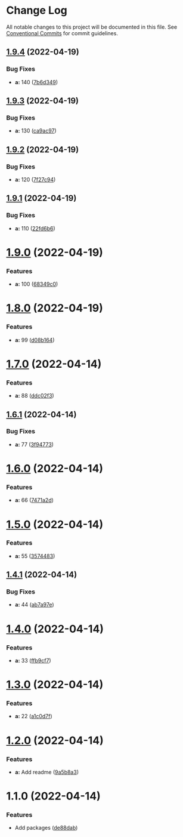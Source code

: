 # Change Log

All notable changes to this project will be documented in this file.
See [Conventional Commits](https://conventionalcommits.org) for commit guidelines.

## [1.9.4](https://github.com/isachivka/lerna-test/compare/@lerna-test/a@1.9.3...@lerna-test/a@1.9.4) (2022-04-19)


### Bug Fixes

* **a:** 140 ([7b6d349](https://github.com/isachivka/lerna-test/commit/7b6d349402a799c188f0884a04cd0ce390ada455))





## [1.9.3](https://github.com/isachivka/lerna-test/compare/@lerna-test/a@1.9.2...@lerna-test/a@1.9.3) (2022-04-19)


### Bug Fixes

* **a:** 130 ([ca9ac97](https://github.com/isachivka/lerna-test/commit/ca9ac975d249a6177fab93e5eddc91c075bb3640))





## [1.9.2](https://github.com/isachivka/lerna-test/compare/@lerna-test/a@1.9.1...@lerna-test/a@1.9.2) (2022-04-19)


### Bug Fixes

* **a:** 120 ([7f27c94](https://github.com/isachivka/lerna-test/commit/7f27c94e723d56bca13685483cd19742422e9684))





## [1.9.1](https://github.com/isachivka/lerna-test/compare/@lerna-test/a@1.9.0...@lerna-test/a@1.9.1) (2022-04-19)


### Bug Fixes

* **a:** 110 ([22fd6b6](https://github.com/isachivka/lerna-test/commit/22fd6b69b470110fd2a23e731c02d4bb44f931e3))





# [1.9.0](https://github.com/isachivka/lerna-test/compare/@lerna-test/a@1.8.0...@lerna-test/a@1.9.0) (2022-04-19)


### Features

* **a:** 100 ([68349c0](https://github.com/isachivka/lerna-test/commit/68349c0f342c7993271b03bd05f7e7119aa0b825))





# [1.8.0](https://github.com/isachivka/lerna-test/compare/@lerna-test/a@1.7.0...@lerna-test/a@1.8.0) (2022-04-19)


### Features

* **a:** 99 ([d08b164](https://github.com/isachivka/lerna-test/commit/d08b1640043c30d32192ef2ce3dc751957394a87))





# [1.7.0](https://github.com/isachivka/lerna-test/compare/@lerna-test/a@1.6.1...@lerna-test/a@1.7.0) (2022-04-14)


### Features

* **a:** 88 ([ddc02f3](https://github.com/isachivka/lerna-test/commit/ddc02f37f923f5cb06b2c5f513d4a15d892e8561))





## [1.6.1](https://github.com/isachivka/lerna-test/compare/@lerna-test/a@1.6.0...@lerna-test/a@1.6.1) (2022-04-14)


### Bug Fixes

* **a:** 77 ([3f94773](https://github.com/isachivka/lerna-test/commit/3f94773eecad4429b874a8aed3f84c5e7ae557f2))





# [1.6.0](https://github.com/isachivka/lerna-test/compare/@lerna-test/a@1.5.0...@lerna-test/a@1.6.0) (2022-04-14)


### Features

* **a:** 66 ([7471a2d](https://github.com/isachivka/lerna-test/commit/7471a2df4fe8a630b6681ac453fd2a9a90d746a6))





# [1.5.0](https://github.com/isachivka/lerna-test/compare/@lerna-test/a@1.4.1...@lerna-test/a@1.5.0) (2022-04-14)


### Features

* **a:** 55 ([3574483](https://github.com/isachivka/lerna-test/commit/3574483fc1d1b0eb1aee637ec8a41cae19e86c63))





## [1.4.1](https://github.com/isachivka/lerna-test/compare/@lerna-test/a@1.4.0...@lerna-test/a@1.4.1) (2022-04-14)


### Bug Fixes

* **a:** 44 ([ab7a97e](https://github.com/isachivka/lerna-test/commit/ab7a97e4da0d6d12a7fe02a2fa8d00acceaf30f2))





# [1.4.0](https://github.com/isachivka/lerna-test/compare/@lerna-test/a@1.3.0...@lerna-test/a@1.4.0) (2022-04-14)


### Features

* **a:** 33 ([ffb9cf7](https://github.com/isachivka/lerna-test/commit/ffb9cf7ad3d526a0b1e57c6f7966571da2668764))





# [1.3.0](https://github.com/isachivka/lerna-test/compare/@lerna-test/a@1.2.0...@lerna-test/a@1.3.0) (2022-04-14)


### Features

* **a:** 22 ([a1c0d7f](https://github.com/isachivka/lerna-test/commit/a1c0d7f759b74fbf0c67a7fb5409317f62b5c712))





# [1.2.0](https://github.com/isachivka/lerna-test/compare/@lerna-test/a@1.1.0...@lerna-test/a@1.2.0) (2022-04-14)


### Features

* **a:** Add readme ([9a5b8a3](https://github.com/isachivka/lerna-test/commit/9a5b8a320439ac05646978d6707dfec89ce3c169))





# 1.1.0 (2022-04-14)


### Features

* Add packages ([de88dab](https://github.com/isachivka/lerna-test/commit/de88dab2b90a6a823148f51864d618fb7f284cab))
